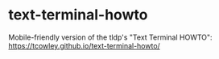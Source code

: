 # text-terminal-howto
Mobile-friendly version of the tldp's "Text Terminal HOWTO":  https://tcowley.github.io/text-terminal-howto/
